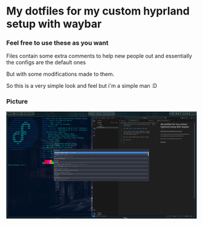 # My dotfiles for my custom hyprland setup with waybar

### Feel free to use these as you want

Files contain some extra comments to help new people out and essentially the configs are the default ones</b>

But with some modifications made to them.</b>

So this is a very simple look and feel but i'm a simple man :D</b>

### Picture

![](/pictures/hyprland_look_and_feel.png)</br>

